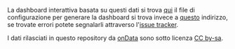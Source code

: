 La dashboard interattiva basata su questi dati si trova [qui](https://gist.github.com/48fcf1ac5459e593b274a9766a47bab1) il file di configurazione per generare la dashboard si trova invece a [questo](http://keshif.me/gist?48fcf1ac5459e593b274a9766a47bab1) indirizzo, se trovate errori potete segnalarli attraverso l'[issue tracker](https://github.com/ondata/ricostruzione_trasparente/issues).

I dati rilasciati in questo repository da [onData](http://ondata.it) sono sotto licenza [CC by-sa](https://creativecommons.org/licenses/by-sa/4.0/deed.it).
